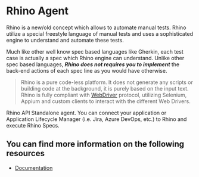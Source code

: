 # Rhino Agent
Rhino is a new/old concept which allows to automate manual tests. Rhino utilize a special freestyle language
of manual tests and uses a sophisticated engine to understand and automate these tests.  

Much like other well know spec based languages like Gherkin, each test case is actually a spec which Rhino engine can understand. Unlike other
spec based languages, _**Rhino does not requires you to implement**_ the back-end actions of each spec line as you would have otherwise.  

> Rhino is a pure code-less platform. It does not generate any scripts or building code at the background, it is purely based on the input text.
> Rhino is fully compliant with [WebDriver]("https://www.w3.org/TR/webdriver/") protocol, utilizing Selenium, Appium and custom clients to interact with the different Web Drivers.  

Rhino API Standalone agent. You can connect your application or Application Lifecycle Manager (i.e. Jira, Azure DevOps, etc.) to Rhino
and execute Rhino Specs.

## You can find more information on the following resources
* [Documentation](./docs/pages/Home.md)